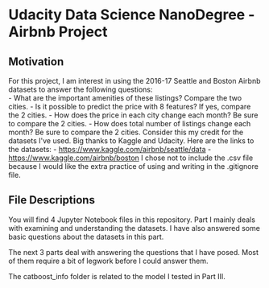 # Udacity Data Science NanoDegree - Airbnb Project
## Motivation
For this project, I am interest in using the 2016-17 Seattle and Boston Airbnb datasets to answer the following questions: <br>
    - What are the important amenities of these listings? Compare the two cities.
    - Is it possible to predict the price with 8 features? If yes, compare the 2 cities.
    - How does the price in each city change each month? Be sure to compare the 2 cities.
    - How does total number of listings change each month? Be sure to compare the 2 cities.
 Consider this my credit for the datasets I've used. Big thanks to Kaggle and Udacity. Here are the links to the datasets:
    - https://www.kaggle.com/airbnb/seattle/data
    - https://www.kaggle.com/airbnb/boston
I chose not to include the .csv file because I would like the extra practice of using and writing in the .gitignore file.

## File Descriptions
You will find 4 Jupyter Notebook files in this repository. Part I mainly deals with examining and understanding the datasets. I have also answered some basic questions about the datasets in this part.

The next 3 parts deal with answering the questions that I have posed. Most of them require a bit of legwork before I could answer them.

The catboost_info folder is related to the model I tested in Part III.
